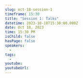 ```yaml
---
slug: oct-18-session-1
timeframe: 15:30
title: "Session 1: Talks"
datetime: 2023-10-18T15:30:00.000Z
date: Oct 18, 2023
time: 15:30 PM
isChild: false
hasPage: false
speakers:
  -
tags:
  -
youtube:
youtubeUrl:
---
```


